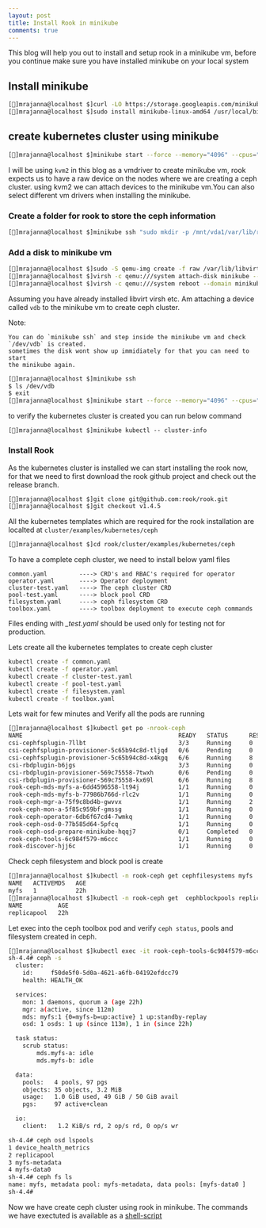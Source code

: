 ```yaml
---
layout: post
title: Install Rook in minikube
comments: true
---
```


This blog will help you out to install and setup rook in a minikube vm, before
you continue make sure you have installed minikube on your local system

## Install minikube

```bash
[🎩︎]mrajanna@localhost $]curl -LO https://storage.googleapis.com/minikube/releases/latest/minikube-linux-amd64
[🎩︎]mrajanna@localhost $]sudo install minikube-linux-amd64 /usr/local/bin/minikube
```

## create kubernetes cluster using minikube

```bash
[🎩︎]mrajanna@localhost $]minikube start --force --memory="4096" --cpus="2" -b kubeadm --kubernetes-version="v1.19.2" --driver="kvm2" --feature-gates="BlockVolume=true,CSIBlockVolume=true,VolumeSnapshotDataSource=true,ExpandCSIVolumes=true"
```

I will be using `kvm2` in this blog as a vmdriver to  create minikube vm, rook
expects us to have a raw device on the nodes where we are creating a ceph
cluster. using kvm2 we can attach devices to the minikube vm.You can also
select different vm drivers when installing the minikube.

### Create a folder for rook to store the ceph information

```bash
[🎩︎]mrajanna@localhost $]minikube ssh "sudo mkdir -p /mnt/vda1/var/lib/rook;sudo ln -s /mnt/vda1/var/lib/rook /var/lib/rook"
```

### Add a disk to minikube vm

```bash
[🎩︎]mrajanna@localhost $]sudo -S qemu-img create -f raw /var/lib/libvirt/images/minikube-box-vm-disk-50G 50G
[🎩︎]mrajanna@localhost $]virsh -c qemu:///system attach-disk minikube --source /var/lib/libvirt/images/minikube-box-vm-disk-50G --target vdb --cache none
[🎩︎]mrajanna@localhost $]virsh -c qemu:///system reboot --domain minikube
```

Assuming you have already installed libvirt virsh etc. Am attaching a device
called `vdb` to the minikube vm to create ceph cluster.

Note:

```note
You can do `minikube ssh` and step inside the minikube vm and check `/dev/vdb` is created.
sometimes the disk wont show up immidiately for that you can need to  start
the minikube again.
```

```bash
[🎩︎]mrajanna@localhost $]minikube ssh
$ ls /dev/vdb
$ exit
[🎩︎]mrajanna@localhost $]minikube start --force --memory="4096" --cpus="2" -b kubeadm --kubernetes-version="v1.19.2" --driver="kvm2" --feature-gates="BlockVolume=true,CSIBlockVolume=true,VolumeSnapshotDataSource=true,ExpandCSIVolumes=true"
```

to verify the kubernetes cluster  is created you can run below command

```console
[🎩︎]mrajanna@localhost $]minikube kubectl -- cluster-info
```

### Install Rook

As the kubernetes cluster is installed we can start installing the rook now,
for that we need to first download the  rook github project and check out the
release branch.

```bash
[🎩︎]mrajanna@localhost $]git clone git@github.com:rook/rook.git
[🎩︎]mrajanna@localhost $]git checkout v1.4.5
```

All the kubernetes templates which are required for the rook installation are
localted at `cluster/examples/kubernetes/ceph`

```bash
[🎩︎]mrajanna@localhost $]cd rook/cluster/examples/kubernetes/ceph
```

To have a complete ceph cluster, we need to install below yaml files

```text
common.yaml         ----> CRD's and RBAC's required for operator
operator.yaml       ----> Operator deployment
cluster-test.yaml   ----> The ceph cluster CRD
pool-test.yaml      ----> block pool CRD
filesystem.yaml     ----> ceph filesystem CRD
toolbox.yaml        ----> toolbox deployment to execute ceph commands
```

Files ending with *_test.yaml* should be used only for testing not for
production.

Lets create all the kubernetes templates to create ceph cluster

```bash
kubectl create -f common.yaml
kubectl create -f operator.yaml
kubectl create -f cluster-test.yaml
kubectl create -f pool-test.yaml
kubectl create -f filesystem.yaml
kubectl create -f toolbox.yaml
```

Lets wait for few minutes and Verify all the pods are running

```bash
[🎩︎]mrajanna@localhost $]kubectl get po -nrook-ceph
NAME                                            READY   STATUS      RESTARTS   AGE
csi-cephfsplugin-7llbt                          3/3     Running     0          22h
csi-cephfsplugin-provisioner-5c65b94c8d-tljqd   0/6     Pending     0          22h
csi-cephfsplugin-provisioner-5c65b94c8d-x4kgq   6/6     Running     8          22h
csi-rbdplugin-b6jgs                             3/3     Running     0          22h
csi-rbdplugin-provisioner-569c75558-7twxh       0/6     Pending     0          22h
csi-rbdplugin-provisioner-569c75558-kx69l       6/6     Running     8          22h
rook-ceph-mds-myfs-a-6dd4596558-lt94j           1/1     Running     0          22h
rook-ceph-mds-myfs-b-77986b766d-rlc2v           1/1     Running     0          22h
rook-ceph-mgr-a-75f9c8bd4b-gwvvx                1/1     Running     2          22h
rook-ceph-mon-a-5f85c959bf-gmssg                1/1     Running     0          22h
rook-ceph-operator-6db6f67cd4-7wmkq             1/1     Running     0          22h
rook-ceph-osd-0-77b585d64-5pfcq                 1/1     Running     0          22h
rook-ceph-osd-prepare-minikube-hqqj7            0/1     Completed   0          15h
rook-ceph-tools-6c984f579-m6ccc                 1/1     Running     0          22h
rook-discover-hjj6c                             1/1     Running     0          22h
```

Check ceph filesystem  and block pool is create

```bash
[🎩︎]mrajanna@localhost $]kubectl -n rook-ceph get cephfilesystems myfs
NAME   ACTIVEMDS   AGE
myfs   1           22h
[🎩︎]mrajanna@localhost $]kubectl -n rook-ceph get  cephblockpools replicapool
NAME          AGE
replicapool   22h
```

Let exec into the ceph toolbox pod and verify `ceph status`, pools and
filesystem  created in ceph.

```bash
[🎩︎]mrajanna@localhost $]kubectl exec -it rook-ceph-tools-6c984f579-m6ccc sh -nrook-ceph
sh-4.4# ceph -s
  cluster:
    id:     f50de5f0-5d0a-4621-a6fb-04192efdcc79
    health: HEALTH_OK

  services:
    mon: 1 daemons, quorum a (age 22h)
    mgr: a(active, since 112m)
    mds: myfs:1 {0=myfs-b=up:active} 1 up:standby-replay
    osd: 1 osds: 1 up (since 113m), 1 in (since 22h)

  task status:
    scrub status:
        mds.myfs-a: idle
        mds.myfs-b: idle

  data:
    pools:   4 pools, 97 pgs
    objects: 35 objects, 3.2 MiB
    usage:   1.0 GiB used, 49 GiB / 50 GiB avail
    pgs:     97 active+clean

  io:
    client:   1.2 KiB/s rd, 2 op/s rd, 0 op/s wr

sh-4.4# ceph osd lspools
1 device_health_metrics
2 replicapool
3 myfs-metadata
4 myfs-data0
sh-4.4# ceph fs ls
name: myfs, metadata pool: myfs-metadata, data pools: [myfs-data0 ]
sh-4.4#
```

Now we have create ceph cluster using rook in minikube. The commands we have
exectuted is available as a
[shell-script](https://gist.github.com/Madhu-1/2f5db960884671942540f06c599e50c2)
